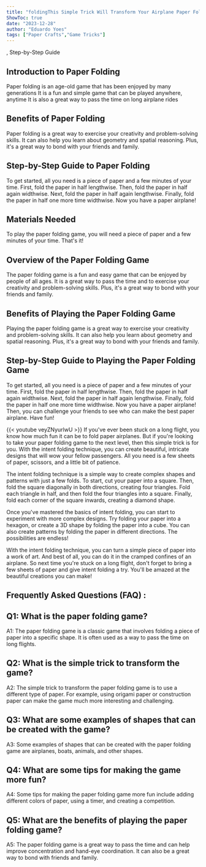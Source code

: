 ```yaml
---
title: "foldingThis Simple Trick Will Transform Your Airplane Paper Folding Game!"
ShowToc: true 
date: "2023-12-28"
author: "Eduardo Yoes" 
tags: ["Paper Crafts","Game Tricks"]
---
```

, Step-by-Step Guide

## Introduction to Paper Folding 

Paper folding is an age-old game that has been enjoyed by many generations It is a fun and simple game that can be played anywhere, anytime It is also a great way to pass the time on long airplane rides 

## Benefits of Paper Folding 

Paper folding is a great way to exercise your creativity and problem-solving skills. It can also help you learn about geometry and spatial reasoning. Plus, it's a great way to bond with your friends and family. 

## Step-by-Step Guide to Paper Folding 

To get started, all you need is a piece of paper and a few minutes of your time. First, fold the paper in half lengthwise. Then, fold the paper in half again widthwise. Next, fold the paper in half again lengthwise. Finally, fold the paper in half one more time widthwise. Now you have a paper airplane! 

## Materials Needed 

To play the paper folding game, you will need a piece of paper and a few minutes of your time. That's it! 

## Overview of the Paper Folding Game 

The paper folding game is a fun and easy game that can be enjoyed by people of all ages. It is a great way to pass the time and to exercise your creativity and problem-solving skills. Plus, it's a great way to bond with your friends and family. 

## Benefits of Playing the Paper Folding Game 

Playing the paper folding game is a great way to exercise your creativity and problem-solving skills. It can also help you learn about geometry and spatial reasoning. Plus, it's a great way to bond with your friends and family. 

## Step-by-Step Guide to Playing the Paper Folding Game 

To get started, all you need is a piece of paper and a few minutes of your time. First, fold the paper in half lengthwise. Then, fold the paper in half again widthwise. Next, fold the paper in half again lengthwise. Finally, fold the paper in half one more time widthwise. Now you have a paper airplane! Then, you can challenge your friends to see who can make the best paper airplane. Have fun!

{{< youtube veyZNyurlwU >}} 
If you've ever been stuck on a long flight, you know how much fun it can be to fold paper airplanes. But if you're looking to take your paper folding game to the next level, then this simple trick is for you. With the intent folding technique, you can create beautiful, intricate designs that will wow your fellow passengers. All you need is a few sheets of paper, scissors, and a little bit of patience.

The intent folding technique is a simple way to create complex shapes and patterns with just a few folds. To start, cut your paper into a square. Then, fold the square diagonally in both directions, creating four triangles. Fold each triangle in half, and then fold the four triangles into a square. Finally, fold each corner of the square inwards, creating a diamond shape.

Once you've mastered the basics of intent folding, you can start to experiment with more complex designs. Try folding your paper into a hexagon, or create a 3D shape by folding the paper into a cube. You can also create patterns by folding the paper in different directions. The possibilities are endless!

With the intent folding technique, you can turn a simple piece of paper into a work of art. And best of all, you can do it in the cramped confines of an airplane. So next time you're stuck on a long flight, don't forget to bring a few sheets of paper and give intent folding a try. You'll be amazed at the beautiful creations you can make!

## Frequently Asked Questions (FAQ) :
## Q1: What is the paper folding game?

A1: The paper folding game is a classic game that involves folding a piece of paper into a specific shape. It is often used as a way to pass the time on long flights.

## Q2: What is the simple trick to transform the game?

A2: The simple trick to transform the paper folding game is to use a different type of paper. For example, using origami paper or construction paper can make the game much more interesting and challenging.

## Q3: What are some examples of shapes that can be created with the game?

A3: Some examples of shapes that can be created with the paper folding game are airplanes, boats, animals, and other shapes.

## Q4: What are some tips for making the game more fun?

A4: Some tips for making the paper folding game more fun include adding different colors of paper, using a timer, and creating a competition.

## Q5: What are the benefits of playing the paper folding game?

A5: The paper folding game is a great way to pass the time and can help improve concentration and hand-eye coordination. It can also be a great way to bond with friends and family.



